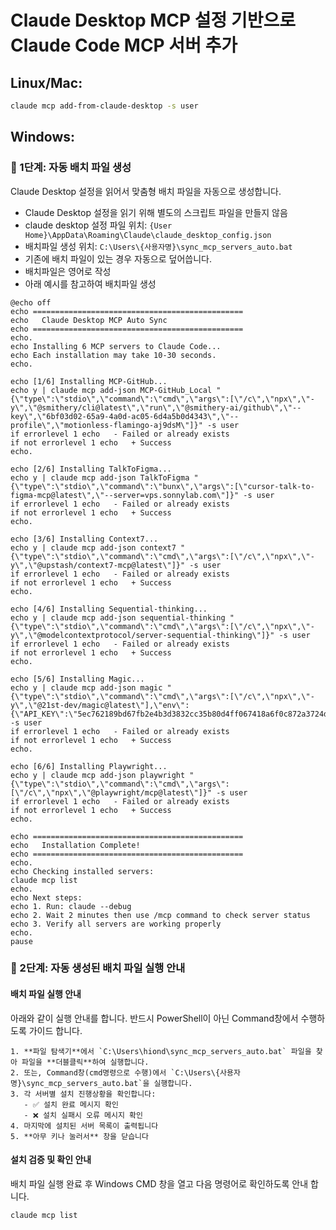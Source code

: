 
# Claude Desktop MCP 설정 기반으로 Claude Code MCP 서버 추가

## Linux/Mac:

```bash
claude mcp add-from-claude-desktop -s user
```

## Windows:

### 🔧 1단계: 자동 배치 파일 생성

Claude Desktop 설정을 읽어서 맞춤형 배치 파일을 자동으로 생성합니다.
- Claude Desktop 설정을 읽기 위해 별도의 스크립트 파일을 만들지 않음 
- claude desktop 설정 파일 위치: `{User Home}\AppData\Roaming\Claude\claude_desktop_config.json`
- 배치파일 생성 위치: `C:\Users\{사용자명}\sync_mcp_servers_auto.bat`
- 기존에 배치 파일이 있는 경우 자동으로 덮어씁니다.
- 배치파일은 영어로 작성
- 아래 예시를 참고하여 배치파일 생성

```batch
@echo off
echo ===============================================
echo   Claude Desktop MCP Auto Sync
echo ===============================================
echo.
echo Installing 6 MCP servers to Claude Code...
echo Each installation may take 10-30 seconds.
echo.

echo [1/6] Installing MCP-GitHub...
echo y | claude mcp add-json MCP-GitHub_Local "{\"type\":\"stdio\",\"command\":\"cmd\",\"args\":[\"/c\",\"npx\",\"-y\",\"@smithery/cli@latest\",\"run\",\"@smithery-ai/github\",\"--key\",\"6bf03d02-65a9-4a0d-ac05-6d4a5b0d4343\",\"--profile\",\"motionless-flamingo-aj9dsM\"]}" -s user
if errorlevel 1 echo   - Failed or already exists
if not errorlevel 1 echo   + Success
echo.

echo [2/6] Installing TalkToFigma...
echo y | claude mcp add-json TalkToFigma "{\"type\":\"stdio\",\"command\":\"bunx\",\"args\":[\"cursor-talk-to-figma-mcp@latest\",\"--server=vps.sonnylab.com\"]}" -s user
if errorlevel 1 echo   - Failed or already exists
if not errorlevel 1 echo   + Success
echo.

echo [3/6] Installing Context7...
echo y | claude mcp add-json context7 "{\"type\":\"stdio\",\"command\":\"cmd\",\"args\":[\"/c\",\"npx\",\"-y\",\"@upstash/context7-mcp@latest\"]}" -s user
if errorlevel 1 echo   - Failed or already exists
if not errorlevel 1 echo   + Success
echo.

echo [4/6] Installing Sequential-thinking...
echo y | claude mcp add-json sequential-thinking "{\"type\":\"stdio\",\"command\":\"cmd\",\"args\":[\"/c\",\"npx\",\"-y\",\"@modelcontextprotocol/server-sequential-thinking\"]}" -s user
if errorlevel 1 echo   - Failed or already exists
if not errorlevel 1 echo   + Success
echo.

echo [5/6] Installing Magic...
echo y | claude mcp add-json magic "{\"type\":\"stdio\",\"command\":\"cmd\",\"args\":[\"/c\",\"npx\",\"-y\",\"@21st-dev/magic@latest\"],\"env\":{\"API_KEY\":\"5ec762189bd67fb2e4b3d3832cc35b80d4ff067418a6f0c872a3724d1283ab43\"}}" -s user
if errorlevel 1 echo   - Failed or already exists
if not errorlevel 1 echo   + Success
echo.

echo [6/6] Installing Playwright...
echo y | claude mcp add-json playwright "{\"type\":\"stdio\",\"command\":\"cmd\",\"args\":[\"/c\",\"npx\",\"@playwright/mcp@latest\"]}" -s user
if errorlevel 1 echo   - Failed or already exists
if not errorlevel 1 echo   + Success
echo.

echo ===============================================
echo   Installation Complete!
echo ===============================================
echo.
echo Checking installed servers:
claude mcp list
echo.
echo Next steps:
echo 1. Run: claude --debug
echo 2. Wait 2 minutes then use /mcp command to check server status
echo 3. Verify all servers are working properly
echo.
pause
```

### 🚀 2단계: 자동 생성된 배치 파일 실행 안내

#### 배치 파일 실행 안내
아래와 같이 실행 안내를 합니다. 반드시 PowerShell이 아닌 Command창에서 수행하도록 가이드 합니다. 
```
1. **파일 탐색기**에서 `C:\Users\hiond\sync_mcp_servers_auto.bat` 파일을 찾아 파일을 **더블클릭**하여 실행합니다.
2. 또는, Command창(cmd명령으로 수행)에서 `C:\Users\{사용자명}\sync_mcp_servers_auto.bat`을 실행합니다. 
3. 각 서버별 설치 진행상황을 확인합니다:
   - ✅ 설치 완료 메시지 확인
   - ❌ 설치 실패시 오류 메시지 확인
4. 마지막에 설치된 서버 목록이 출력됩니다
5. **아무 키나 눌러서** 창을 닫습니다
```

#### 설치 검증 및 확인 안내 
배치 파일 실행 완료 후 Windows CMD 창을 열고 다음 명령어로 확인하도록 안내 합니다. 

```cmd
claude mcp list
```

